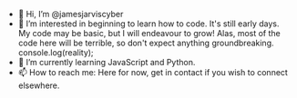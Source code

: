 - 👋 Hi, I’m @jamesjarviscyber
- 👀 I’m interested in beginning to learn how to code. It's still early days. My code may be basic, but I will endeavour to grow! Alas, most of the code here will be terrible, so don't expect anything groundbreaking. console.log(reality); 
- 🌱 I’m currently learning JavaScript and Python.
- 📫 How to reach me: Here for now, get in contact if you wish to connect elsewhere.

<!---
jamesjarviscyber/jamesjarviscyber is a ✨ special ✨ repository because its `README.md` (this file) appears on your GitHub profile.
You can click the Preview link to take a look at your changes.
--->
